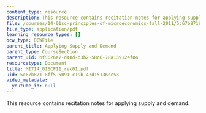 ```yaml
---
content_type: resource
description: This resource contains recitation notes for applying supply and demand.
file: /courses/14-01sc-principles-of-microeconomics-fall-2011/5c67b8718ff55091c19b47d15136dc53_MIT14_01SCF11_rec01.pdf
file_type: application/pdf
learning_resource_types: []
ocw_type: OCWFile
parent_title: Applying Supply and Demand
parent_type: CourseSection
parent_uid: bf5626a7-d48d-d3b2-58c6-78a13912ef84
resourcetype: Document
title: MIT14_01SCF11_rec01.pdf
uid: 5c67b871-8ff5-5091-c19b-47d15136dc53
video_metadata:
  youtube_id: null
---
```

This resource contains recitation notes for applying supply and demand.